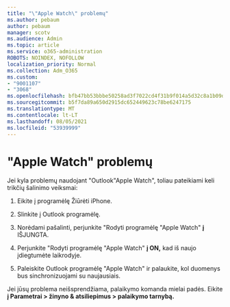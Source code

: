 ```yaml
---
title: "\"Apple Watch\" problemų"
ms.author: pebaum
author: pebaum
manager: scotv
ms.audience: Admin
ms.topic: article
ms.service: o365-administration
ROBOTS: NOINDEX, NOFOLLOW
localization_priority: Normal
ms.collection: Adm_O365
ms.custom:
- "9001107"
- "3068"
ms.openlocfilehash: bfb47bb53bbbe50258ad3f7022cd4f31b9f014a5d32c8a1b09da5e775abfcdc0
ms.sourcegitcommit: b5f7da89a650d2915dc652449623c78be6247175
ms.translationtype: MT
ms.contentlocale: lt-LT
ms.lasthandoff: 08/05/2021
ms.locfileid: "53939999"
---
```

# <a name="trouble-with-the-apple-watch"></a>"Apple Watch" problemų

Jei kyla problemų naudojant "Outlook"Apple Watch", toliau pateikiami keli trikčių šalinimo veiksmai: 

1. Eikite į programėlę Žiūrėti iPhone.

2. Slinkite į Outlook programėlę.

3. Norėdami pašalinti, perjunkite "Rodyti programėlę "Apple Watch" **į** IŠJUNGTA.

4. Perjunkite "Rodyti programėlę "Apple Watch" **į ON,** kad iš naujo įdiegtumėte laikrodyje.

5. Paleiskite Outlook programėlę "Apple Watch" ir palaukite, kol duomenys bus sinchronizuojami su naujausiais. 

Jei jūsų problema neišsprendžiama, palaikymo komanda mielai padės. Eikite **į Parametrai > žinyno & atsiliepimus > palaikymo tarnybą.** 